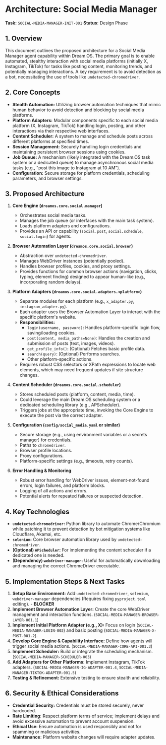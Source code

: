 # Architecture: Social Media Manager

**Task:** `SOCIAL-MEDIA-MANAGER-INIT-001`
**Status:** Design Phase

## 1. Overview

This document outlines the proposed architecture for a Social Media Manager agent capability within Dream.OS. The primary goal is to enable automated, stealthy interaction with social media platforms (initially X, Instagram, TikTok) for tasks like posting content, monitoring trends, and potentially managing interactions. A key requirement is to avoid detection as a bot, necessitating the use of tools like `undetected-chromedriver`.

## 2. Core Concepts

*   **Stealth Automation:** Utilizing browser automation techniques that mimic human behavior to avoid detection and blocking by social media platforms.
*   **Platform Adapters:** Modular components specific to each social media platform (X, Instagram, TikTok) handling login, posting, and other interactions via their respective web interfaces.
*   **Content Scheduler:** A system to manage and schedule posts across different platforms at specified times.
*   **Session Management:** Securely handling login credentials and maintaining persistent browser sessions using cookies.
*   **Job Queue:** A mechanism (likely integrated with the Dream.OS task system or a dedicated queue) to manage asynchronous social media tasks (e.g., "post this image to Instagram at 10 AM").
*   **Configuration:** Secure storage for platform credentials, scheduling parameters, and browser settings.

## 3. Proposed Architecture

1.  **Core Engine (`dreamos.core.social.manager`)**
    *   Orchestrates social media tasks.
    *   Manages the job queue (or interfaces with the main task system).
    *   Loads platform adapters and configurations.
    *   Provides an API or capability (`social.post`, `social.schedule`, `social.login`) for agents.

2.  **Browser Automation Layer (`dreamos.core.social.browser`)**
    *   Abstraction over `undetected-chromedriver`.
    *   Manages WebDriver instances (potentially pooled).
    *   Handles browser profiles, cookies, and proxy settings.
    *   Provides functions for common browser actions (navigation, clicks, typing, element finding) designed to appear human-like (e.g., incorporating random delays).

3.  **Platform Adapters (`dreamos.core.social.adapters.<platform>`)**
    *   Separate modules for each platform (e.g., `x_adapter.py`, `instagram_adapter.py`).
    *   Each adapter uses the Browser Automation Layer to interact with the specific platform's website.
    *   **Responsibilities:**
        *   `login(username, password)`: Handles platform-specific login flow, saving/loading cookies.
        *   `post(content, media_paths=None)`: Handles the creation and submission of posts (text, images, videos).
        *   `get_profile_info()`: (Optional) Fetches basic profile data.
        *   `search(query)`: (Optional) Performs searches.
        *   Other platform-specific actions.
    *   Requires robust CSS selectors or XPath expressions to locate web elements, which may need frequent updates if site structure changes.

4.  **Content Scheduler (`dreamos.core.social.scheduler`)**
    *   Stores scheduled posts (platform, content, media, time).
    *   Could leverage the main Dream.OS scheduling system or a dedicated scheduling library (e.g., APScheduler).
    *   Triggers jobs at the appropriate time, invoking the Core Engine to execute the post via the correct adapter.

5.  **Configuration (`config/social_media.yaml` or similar)**
    *   Secure storage (e.g., using environment variables or a secrets manager) for credentials.
    *   Paths to `chromedriver`.
    *   Browser profile locations.
    *   Proxy configurations.
    *   Platform-specific settings (e.g., timeouts, retry counts).

6.  **Error Handling & Monitoring**
    *   Robust error handling for WebDriver issues, element-not-found errors, login failures, and platform blocks.
    *   Logging of all actions and errors.
    *   Potential alerts for repeated failures or suspected detection.

## 4. Key Technologies

*   **`undetected-chromedriver`:** Python library to automate Chrome/Chromium while patching it to prevent detection by bot mitigation systems like Cloudflare, Akamai, etc.
*   **`selenium`:** Core browser automation library used by `undetected-chromedriver`.
*   **(Optional) `APScheduler`:** For implementing the content scheduler if a dedicated one is needed.
*   **(Dependency) `webdriver-manager`:** Useful for automatically downloading and managing the correct ChromeDriver executable.

## 5. Implementation Steps & Next Tasks

1.  **Setup Base Environment:** Add `undetected-chromedriver`, `selenium`, `webdriver-manager` dependencies (Requires fixing `pyproject.toml` editing). - **BLOCKER**
2.  **Implement Browser Automation Layer:** Create the core WebDriver management and interaction functions. (`SOCIAL-MEDIA-MANAGER-BROWSER-LAYER-001.1`)
3.  **Implement Initial Platform Adapter (e.g., X):** Focus on login (`SOCIAL-MEDIA-MANAGER-LOGIN-002`) and basic posting (`SOCIAL-MEDIA-MANAGER-X-POST-001.2`).
4.  **Develop Core Engine & Capability Interface:** Define how agents will trigger social media actions. (`SOCIAL-MEDIA-MANAGER-CORE-API-001.3`)
5.  **Implement Scheduler:** Build or integrate the scheduling mechanism. (`SOCIAL-MEDIA-MANAGER-SCHEDULER-003`)
6.  **Add Adapters for Other Platforms:** Implement Instagram, TikTok adapters. (`SOCIAL-MEDIA-MANAGER-IG-ADAPTER-001.4`, `SOCIAL-MEDIA-MANAGER-TIKTOK-ADAPTER-001.5`)
7.  **Testing & Refinement:** Extensive testing to ensure stealth and reliability.

## 6. Security & Ethical Considerations

*   **Credential Security:** Credentials must be stored securely, never hardcoded.
*   **Rate Limiting:** Respect platform terms of service; implement delays and avoid excessive automation to prevent account suspension.
*   **Ethical Use:** Ensure automation is used responsibly and not for spamming or malicious activities.
*   **Maintenance:** Platform website changes will require adapter updates. 